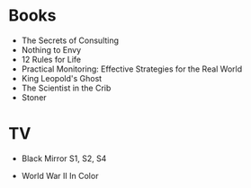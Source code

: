 # Books

+ The Secrets of Consulting
+ Nothing to Envy
+ 12 Rules for Life
+ Practical Monitoring: Effective Strategies for the Real World
+ King Leopold's Ghost
+ The Scientist in the Crib
+ Stoner

# TV

+ Black Mirror S1, S2, S4
* World War II In Color

